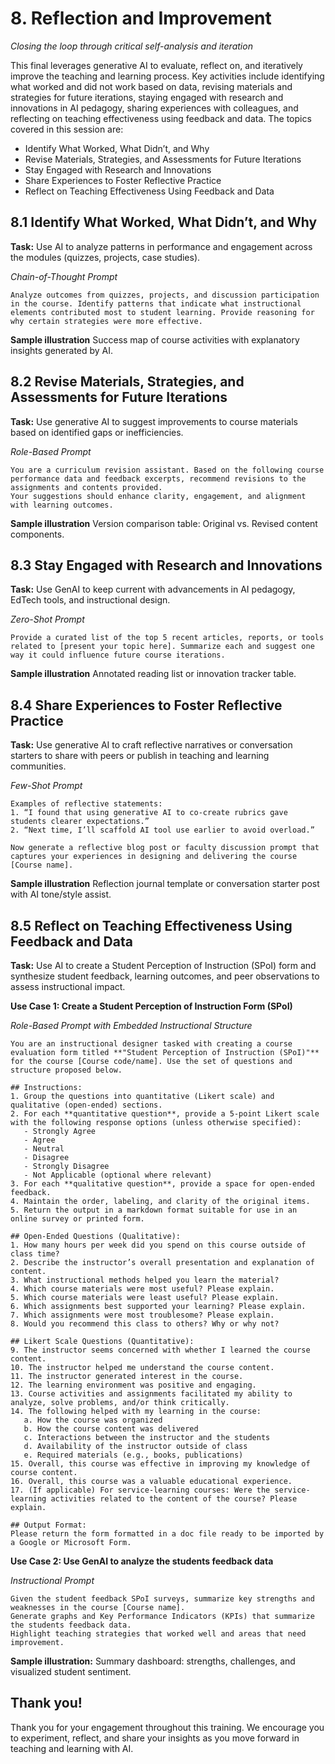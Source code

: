 
# 8. Reflection and Improvement  
_Closing the loop through critical self-analysis and iteration_

This final leverages generative AI to evaluate, reflect on, and iteratively improve the teaching and learning process. Key activities include identifying what worked and did not work based on data, revising materials and strategies for future iterations, staying engaged with research and innovations in AI pedagogy, sharing experiences with colleagues, and reflecting on teaching effectiveness using feedback and data. The topics covered in this session are:

- Identify What Worked, What Didn’t, and Why
- Revise Materials, Strategies, and Assessments for Future Iterations
- Stay Engaged with Research and Innovations
- Share Experiences to Foster Reflective Practice
- Reflect on Teaching Effectiveness Using Feedback and Data

## 8.1 Identify What Worked, What Didn’t, and Why

**Task:** 
Use AI to analyze patterns in performance and engagement across the modules (quizzes, projects, case studies).

*Chain-of-Thought Prompt*
```
Analyze outcomes from quizzes, projects, and discussion participation in the course. Identify patterns that indicate what instructional elements contributed most to student learning. Provide reasoning for why certain strategies were more effective.
```

**Sample illustration** Success map of course activities with explanatory insights generated by AI.

## 8.2 Revise Materials, Strategies, and Assessments for Future Iterations

**Task:**
Use generative AI to suggest improvements to course materials based on identified gaps or inefficiencies.

*Role-Based Prompt*
```
You are a curriculum revision assistant. Based on the following course performance data and feedback excerpts, recommend revisions to the assignments and contents provided.
Your suggestions should enhance clarity, engagement, and alignment with learning outcomes.
```

**Sample illustration** Version comparison table: Original vs. Revised content components.

## 8.3 Stay Engaged with Research and Innovations

**Task:** Use GenAI to keep current with advancements in AI pedagogy, EdTech tools, and instructional design.

*Zero-Shot Prompt*
```
Provide a curated list of the top 5 recent articles, reports, or tools related to [present your topic here]. Summarize each and suggest one way it could influence future course iterations.
```

**Sample illustration** Annotated reading list or innovation tracker table.

## 8.4 Share Experiences to Foster Reflective Practice

**Task:**
Use generative AI to craft reflective narratives or conversation starters to share with peers or publish in teaching and learning communities.

*Few-Shot Prompt*
```
Examples of reflective statements:
1. “I found that using generative AI to co-create rubrics gave students clearer expectations.”
2. “Next time, I’ll scaffold AI tool use earlier to avoid overload.”

Now generate a reflective blog post or faculty discussion prompt that captures your experiences in designing and delivering the course [Course name].
```

**Sample illustration** Reflection journal template or conversation starter post with AI tone/style assist.

## 8.5 Reflect on Teaching Effectiveness Using Feedback and Data

**Task:**
Use AI to create a Student Perception of Instruction (SPoI) form and synthesize student feedback, learning outcomes, and peer observations to assess instructional impact.

**Use Case 1: Create a Student Perception of Instruction Form (SPoI)**

*Role-Based Prompt with Embedded Instructional Structure*
```
You are an instructional designer tasked with creating a course evaluation form titled **"Student Perception of Instruction (SPoI)"** for the course [Course code/name]. Use the set of questions and structure proposed below.

## Instructions:
1. Group the questions into quantitative (Likert scale) and qualitative (open-ended) sections.
2. For each **quantitative question**, provide a 5-point Likert scale with the following response options (unless otherwise specified):
   - Strongly Agree
   - Agree
   - Neutral
   - Disagree
   - Strongly Disagree
   - Not Applicable (optional where relevant)
3. For each **qualitative question**, provide a space for open-ended feedback.
4. Maintain the order, labeling, and clarity of the original items.
5. Return the output in a markdown format suitable for use in an online survey or printed form.

## Open-Ended Questions (Qualitative):
1. How many hours per week did you spend on this course outside of class time?
2. Describe the instructor’s overall presentation and explanation of content.
3. What instructional methods helped you learn the material?
4. Which course materials were most useful? Please explain.
5. Which course materials were least useful? Please explain.
6. Which assignments best supported your learning? Please explain.
7. Which assignments were most troublesome? Please explain.
8. Would you recommend this class to others? Why or why not?

## Likert Scale Questions (Quantitative):
9. The instructor seems concerned with whether I learned the course content.
10. The instructor helped me understand the course content.
11. The instructor generated interest in the course.
12. The learning environment was positive and engaging.
13. Course activities and assignments facilitated my ability to analyze, solve problems, and/or think critically.
14. The following helped with my learning in the course:
   a. How the course was organized  
   b. How the course content was delivered  
   c. Interactions between the instructor and the students  
   d. Availability of the instructor outside of class  
   e. Required materials (e.g., books, publications)
15. Overall, this course was effective in improving my knowledge of course content.
16. Overall, this course was a valuable educational experience.
17. (If applicable) For service-learning courses: Were the service-learning activities related to the content of the course? Please explain.

## Output Format:
Please return the form formatted in a doc file ready to be imported by a Google or Microsoft Form.
```

**Use Case 2: Use GenAI to analyze the students feedback data**

*Instructional Prompt*
```
Given the student feedback SPoI surveys, summarize key strengths and weaknesses in the course [Course name].
Generate graphs and Key Performance Indicators (KPIs) that summarize the students feedback data.
Highlight teaching strategies that worked well and areas that need improvement.
```

**Sample illustration:** Summary dashboard: strengths, challenges, and visualized student sentiment.

## Thank you!
Thank you for your engagement throughout this training. We encourage you to experiment, reflect, and share your insights as you move forward in teaching and learning with AI.





